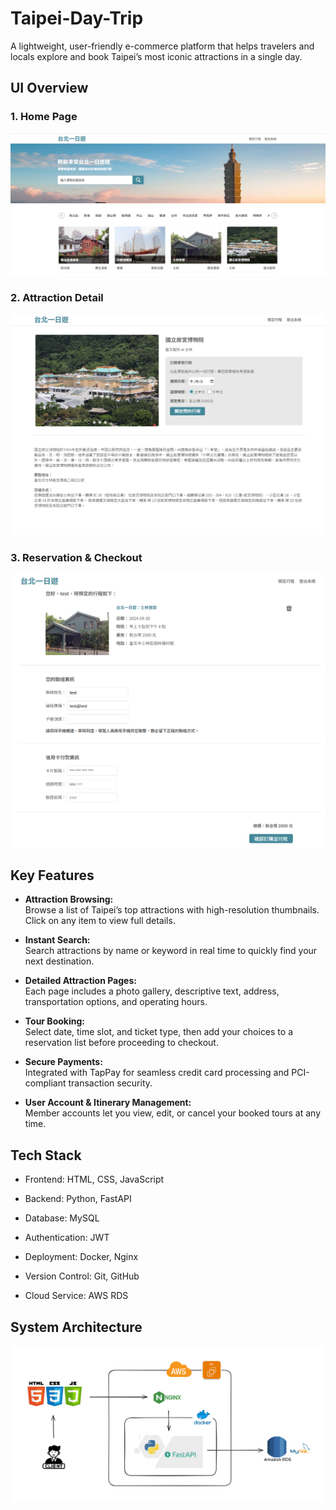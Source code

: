 # Taipei-Day-Trip

A lightweight, user-friendly e-commerce platform that helps travelers and locals explore and book Taipei’s most iconic attractions in a single day.

## UI Overview

### 1. **Home Page**

![HomePage](/taipei-day-trip/static/images/demo-home-page.png)

### 2. **Attraction Detail**

![HomePage](/taipei-day-trip/static/images/demo-attraction.png)

### 3. **Reservation & Checkout**

![HomePage](/taipei-day-trip/static/images/demo-payment.png)

## Key Features

- **Attraction Browsing:**  
  Browse a list of Taipei’s top attractions with high-resolution thumbnails. Click on any item to view full details.

- **Instant Search:**  
   Search attractions by name or keyword in real time to quickly find your next destination.

- **Detailed Attraction Pages:**  
  Each page includes a photo gallery, descriptive text, address, transportation options, and operating hours.

- **Tour Booking:**  
  Select date, time slot, and ticket type, then add your choices to a reservation list before proceeding to checkout.

- **Secure Payments:**  
  Integrated with TapPay for seamless credit card processing and PCI-compliant transaction security.

- **User Account & Itinerary Management:**  
  Member accounts let you view, edit, or cancel your booked tours at any time.

## Tech Stack

- Frontend: HTML, CSS, JavaScript

- Backend: Python, FastAPI
- Database: MySQL
- Authentication: JWT
- Deployment: Docker, Nginx
- Version Control: Git, GitHub
- Cloud Service: AWS RDS

## System Architecture

![HomePage](/taipei-day-trip/static/images/demo-structure.png)
